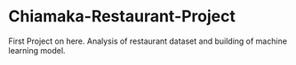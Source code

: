# Chiamaka-Restaurant-Project
First Project on here. Analysis of restaurant dataset and building of machine learning model.

